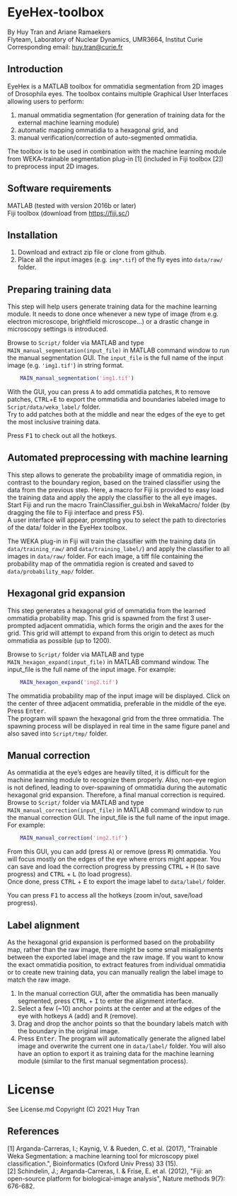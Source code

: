 # EyeHex-toolbox
By Huy Tran and Ariane Ramaekers  
Flyteam, Laboratory of Nuclear Dynamics, UMR3664, Institut Curie  
Corresponding email: huy.tran@curie.fr  

## Introduction
EyeHex is a MATLAB toolbox for ommatidia segmentation from 2D images of Drosophila eyes. The toolbox contains multiple Graphical User Interfaces allowing users to perform:
1. manual ommatidia segmentation (for generation of training data for the external machine learning module)  
1. automatic mapping ommatidia to a hexagonal grid, and   
1. manual verification/correction of auto-segmented ommatidia.    

The toolbox is to be used in combination with the machine learning module from WEKA-trainable segmentation plug-in [1] (included in Fiji toolbox [2]) to preprocess input 2D images.  

## Software requirements
MATLAB (tested with version 2016b or later)  
Fiji toolbox (download from https://fiji.sc/)  

## Installation
1. Download and extract zip file or clone from github.  
1. Place all the input images (e.g. `img*.tif`) of the fly eyes into `data/raw/` folder.

## Preparing training data
This step will help users generate training data for the machine learning module. It needs to done once whenever a new type of image (from e.g. electron microscope, brightfield microscope…) or a drastic change in microscopy settings is introduced.  

Browse to `Script/` folder via MATLAB and type `MAIN_manual_segmentation(input_file)` in MATLAB command window to run the manual segmentation GUI. The `input_file` is the full name of the input image (e.g. `'img1.tif'`) in string format.  
```matlab
    MAIN_manual_segmentation('img1.tif')
```
With the GUI, you can press <kbd>A</kbd> to add ommatidia patches, <kbd>R</kbd> to remove patches, <kbd>CTRL</kbd>+<kbd>E</kbd> to export the ommatidia and boundaries labeled image to `Script/data/weka_label/` folder.  
Try to add patches both at the middle and near the edges of the eye to get the most inclusive training data.   

Press <kbd>F1</kbd> to check out all the hotkeys.

## Automated preprocessing with machine learning
This step allows to generate the probability image of ommatidia region, in contrast to the boundary region, based on the trained classifier using the data from the previous step. Here, a macro for Fiji is provided to easy load the training data and apply the apply the classifier to the all eye images.  
Start Fiji and run the macro TrainClassifier_gui.bsh in WekaMacro/ folder (by dragging the file to Fiji interface and press <kbd>F5</kbd>).  
A user interface will appear, prompting you to select the path to directories of the data/ folder in the EyeHex toolbox.  

The WEKA plug-in in Fiji will train the classifier with the training data (in `data/training_raw/` and `data/training_label/`) and apply the classifier to all images in `data/raw/` folder. For each image, a tiff file containing the probability map of the ommatidia region is created and saved to `data/probability_map/` folder.  

## Hexagonal grid expansion
This step generates a hexagonal grid of ommatidia from the learned ommatidia probability map. This grid is spawned from the first 3 user-prompted adjacent ommatidia, which forms the origin and the axes for the grid. This grid will attempt to expand from this origin to detect as much ommatidia as possible (up to 1200).  

Browse to `Script/` folder via MATLAB and type `MAIN_hexagon_expand(input_file)` in MATLAB command window. The input_file is the full name of the input image. For example:
```matlab
    MAIN_hexagon_expand('img2.tif')
```
The ommatidia probability map of the input image will be displayed. Click on the center of three adjacent ommatidia, preferable in the middle of the eye. Press <kbd>Enter</kbd>.  
The program will spawn the hexagonal grid from the three ommatidia. The spawning process will be displayed in real time in the same figure panel and also saved into `Script/tmp/` folder.

## Manual correction
As ommatidia at the eye’s edges are heavily tilted, it is difficult for the machine learning module to recognize them properly. Also, non-eye region is not defined, leading to over-spawning of ommatidia during the automatic hexagonal grid expansion. Therefore, a final manual correction is required.  
Browse to `Script/` folder via MATLAB and type `MAIN_manual_correction(input_file)` in MATLAB command window to run the manual correction GUI. The input_file is the full name of the input image. For example:
```matlab
    MAIN_manual_correction('img2.tif')
```
From this GUI, you can add (press <kbd>A</kbd>) or remove (press <kbd>R</kbd>) ommatidia. You will focus mostly on the edges of the eye where errors might appear. You can save and load the correction progress by pressing <kbd>CTRL</kbd> + <kbd>H</kbd> (to save progress) and <kbd>CTRL</kbd> + <kbd>L</kbd> (to load progress).  
Once done, press <kbd>CTRL</kbd> + <kbd>E</kbd> to export the image label to `data/label/` folder.

You can press <kbd>F1</kbd> to access all the hotkeys (zoom in/out, save/load progress).

## Label alignment
As the hexagonal grid expansion is performed based on the probability map, rather than the raw image, there might be some small misalignments between the exported label image and the raw image. If you want to know the exact ommatidia position, to extract features from individual ommatidia or to create new training data, you can manually realign the label image to match the raw image.  
1. In the manual correction GUI, after the ommatidia has been manually segmented, press <kbd>CTRL</kbd> + <kbd>I</kbd> to enter the alignment interface.  
1. Select a few (~10) anchor points at the center and at the edges of the eye with hotkeys <kbd>A</kbd> (add) and <kbd>R</kbd> (remove).
1. Drag and drop the anchor points so that the boundary labels match with the boundary in the original image.
1. Press <kbd>Enter</kbd>. The program will automatically generate the aligned label image and overwrite the current one in `data/label/` folder. You will also have an option to export it as training data for the machine learning module (similar to the first manual segmentation process).

# License
See License.md
Copyright (C) 2021 Huy Tran

## References
[1] Arganda-Carreras, I.; Kaynig, V. & Rueden, C. et al. (2017), "Trainable Weka Segmentation: a machine learning tool for microscopy pixel classification.", Bioinformatics (Oxford Univ Press) 33 (15).  
[2] Schindelin, J.; Arganda-Carreras, I. & Frise, E. et al. (2012), "Fiji: an open-source platform for biological-image analysis", Nature methods 9(7): 676-682.



